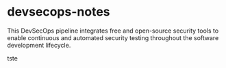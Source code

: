 # devsecops-notes
This DevSecOps pipeline integrates free and open-source security tools to enable continuous and automated security testing throughout the software development lifecycle.

tste
